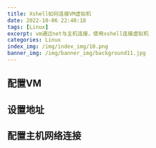 ```yaml
---
title: Xshell如何连接VM虚拟机
date: 2022-10-06 22:40:18
tags: [Linux]
excerpt: vm通过net与主机连接，使用xshell连接虚拟机
categories: Linux
index_img: /img/index_img/10.png
banner_img: /img/banner_img/background11.jpg
---
```



## 配置VM

## 设置地址

## 配置主机网络连接

